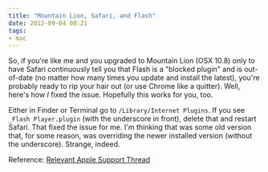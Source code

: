 ```yaml
---
title: "Mountain Lion, Safari, and Flash"
date: 2012-09-04 08:21
tags: 
- mac
---
```

So, if you're like me and you upgraded to Mountain Lion (OSX 10.8) only to have Safari continuously tell you that Flash is a "blocked plugin" and is out-of-date (no matter how many times you update and install the latest), you're probably ready to rip your hair out (or use Chrome like a quitter). Well, here's how *I* fixed the issue. Hopefully this works for you, too.
<!--more-->
Either in Finder or Terminal go to `/Library/Internet Plugins`. If you see `_Flash Player.plugin` (with the underscore in front), delete that and restart Safari. That fixed the issue for me. I'm thinking that was some old version that, for some reason, was overriding the newer installed version (without the underscore). Strange, indeed.

Reference: [Relevant Apple Support Thread](https://discussions.apple.com/thread/4251341?start=0&tstart=0)
